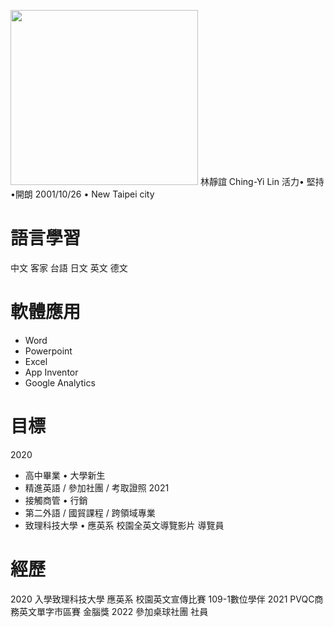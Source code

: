 <a href="https://upload.cc/i1/2022/06/11/yALP6S.png"><img src="https://upload.cc/i1/2022/06/11/yALP6S.png" width="300" height="280"></a>
林靜誼 Ching-Yi Lin
活力• 堅持 •開朗
2001/10/26 • New Taipei city
   
# 語言學習
中文
客家
台語
日文
英文
德文

# 軟體應用
- Word
- Powerpoint
- Excel
- App Inventor
- Google Analytics
    
# 目標
2020
   - 高中畢業 • 大學新生
   - 精進英語 / 參加社團 / 考取證照
2021
   - 接觸商管 • 行銷
   - 第二外語 / 國貿課程 / 跨領域專業
   - 致理科技大學 • 應英系 校園全英文導覽影片 導覽員  

# 經歷
2020 
   入學致理科技大學 應英系
   校園英文宣傳比賽
   109-1數位學伴
2021 
   PVQC商務英文單字市區賽 金腦獎
2022 
   參加桌球社團 社員
